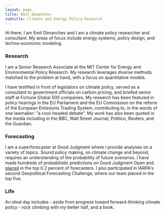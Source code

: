 ```yaml
---
layout: page
title: Emil Dimanchev
subtitle: Climate and Energy Policy Research
---
```


Hi there, I am Emil Dimanchev and I am a climate policy researcher and consultant. My areas of focus include energy systems, policy design, and techno-economic modeling.

### Research
I am a Senior Research Associate at the MIT Center for Energy and Environmental Policy Research. My research leverages diverse methods matched to the problem at hand, with a focus on quantitative models. 

I have testified in front of legislators on climate policy, served as a consultant to government officials on carbon pricing, and briefed senior staff at Fortune Global 500 companies. My research has been featured in policy hearings in the EU Parliament and the EU Commission on the reform of the European Emissions Trading System, contributing to, in the words of one lawmaker: "a cool-headed debate". My work has also been quoted in the media including in the BBC, Wall Street Journal, Politico, Reuters, and the Guardian. 

### Forecasting
I am a superforecaster at Good Judgment where I provide analyses on a variety of topics. Sound policy making, on climate change and beyond, requires an understanding of the probability of future scenarios. I have made hundreds of probabilistic predictions on Good Judgment Open and [placed](https://www.gjopen.com/memberships/57797/scores) in the top 0.2 percent of forecasters. I also participated in IARPA's second Geopolitical Forecasting Challenge, where our team placed in the top five.

### Life
An ideal day includes - aside from progress toward forward-thinking climate policy - rock climbing with my better half, and a book.
